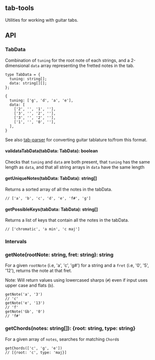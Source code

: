 tab-tools
------------

Utilities for working with guitar tabs.


## API

### TabData

Combination of `tuning` for the root note of each strings, and a 2-dimensional `data` array representing the fretted notes in the tab.

```
type TabData = {
  tuning: string[];
  data: string[][];
};
```

```
{
  tuning: ['g', 'd', 'a', 'e'],
  data: [
    ['2', '', '1', ''],
    ['3', '', '2', ''],
    ['3', '', '2', ''],
    ['1', '', '0', ''],
  ],
}
```

See also [tab-parser](https://github.com/coleww/tab-parser/tree/main) for converting guitar tablature to/from this format.

#### validataTabData(tabData: TabData): boolean

Checks that `tuning` and `data` are both present, that `tuning` has the same length as `data`, and that all string arrays in `data` have the same length 

#### getUniqueNotes(tabData: TabData): string[]

Returns a sorted array of all the notes in the tabData.

```
// ['a', 'b', 'c', 'd', 'e', 'f#', 'g']
```

#### getPossibleKeys(tabData: TabData): string[]

Returns a list of keys that contain all the notes in the tabData.

```
// ['chromatic', 'a min', 'c maj']
```

### Intervals 

### getNote(rootNote: string, fret: string): string

For a given `rootNote` (i.e, 'a', 'c', 'g#') for a string and a `fret` (i.e, '0', '5', '12'), returns the note at that fret.

Note: Will return values using lowercased sharps (`#`) even if input uses upper case and flats (`b`).

```
getNote('a', '3')
// 'c'
getNote('e', '13')
// 'f'
getNote('Gb', '0')
// 'f#'
```

### getChords(notes: string[]): {root: string, type: string}

For a given array of `notes`, searches for matching `Chord`s

```
getChords(['c', 'g', 'e'])
// [{root: 'c', type: 'maj}]
```

